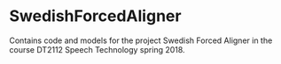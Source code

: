 # SwedishForcedAligner
Contains code and models for the project Swedish Forced Aligner in the course DT2112 Speech Technology spring 2018.
